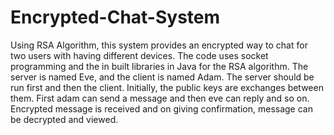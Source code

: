 # Encrypted-Chat-System
Using RSA Algorithm, this system provides an encrypted way to chat for two users with having different devices.
The code uses socket programming and the in built libraries in Java for the RSA algorithm. The server is named Eve, and the client is named Adam. The server should be run first and then the client. 
Initially, the public keys are exchanges between them. First adam can send a message and then eve can reply and so on. 
Encrypted message is received and on giving confirmation, message can be decrypted and viewed. 
